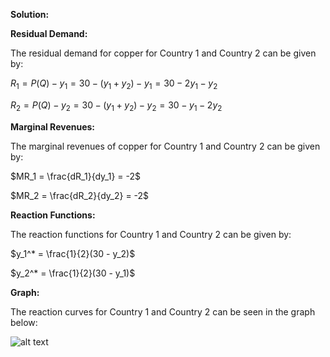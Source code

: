 

**Solution:**

**Residual Demand:** 

The residual demand for copper for Country 1 and Country 2 can be given by:

$R_1 = P(Q) - y_1 = 30 - (y_1 + y_2) - y_1 = 30 - 2y_1 - y_2$

$R_2 = P(Q) - y_2 = 30 - (y_1 + y_2) - y_2 = 30 - y_1 -2y_2$

**Marginal Revenues:**

The marginal revenues of copper for Country 1 and Country 2 can be given by:

$MR_1 = \frac{dR_1}{dy_1} = -2$

$MR_2 = \frac{dR_2}{dy_2} = -2$

**Reaction Functions:**

The reaction functions for Country 1 and Country 2 can be given by:

$y_1^* = \frac{1}{2}(30 - y_2)$

$y_2^* = \frac{1}{2}(30 - y_1)$

**Graph:**

The reaction curves for Country 1 and Country 2 can be seen in the graph below:

![alt text](https://github.com/mrfzd/Econometrics-II/blob/master/reaction_curves.png?raw=true)